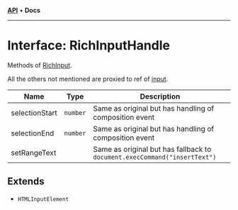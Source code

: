 [**API**](../API.md) • **Docs**

***

# Interface: RichInputHandle

Methods of [RichInput](../functions/experimental_RichInput.md).

All the others not mentioned are proxied to ref of [input](https://developer.mozilla.org/en-US/docs/Web/API/HTMLInputElement).

| Name              | Type     | Description                                                            |
| ----------------- | -------- | ---------------------------------------------------------------------- |
| selectionStart    | `number` | Same as original but has handling of composition event                    |
| selectionEnd      | `number` | Same as original but has handling of composition event                    |
| setRangeText      |          | Same as original but has fallback to `document.execCommand("insertText")` |

## Extends

- `HTMLInputElement`
